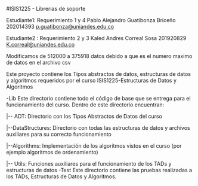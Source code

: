 #ISIS1225 - Librerias de soporte

Estudiante1: Requerimiento 1 y 4 Pablo Alejandro Guatibonza Briceño 202014393 p.guatibonza@uniandes.edu.co

Estudiante2 :  Requerimiento 2 y 3 Kaled Andres Correal Sosa   201920829 K.correal@uniandes.edu.co

Modificamos de 512000 a 375918 datos debido a que es el numero maximo de datos en el archivo csv

Este proyecto contiene los Tipos abstractos de datos, estructuras de datos y algoritmos requeridos por el curso ISIS1225-Estructuras de Datos y Algoritmos

-Lib
Este directorio contiene todo el código de base que se entrega para el funcionamiento del curso.  Dentro de este directorio encuentran:

|-- ADT:  Directorio con los Tipos Abstractos de Datos del curso

|--DataStructures: Directorio con todas las estructuras de datos y archivos auxiliares para su     correcto funcionamiento

|--Algorithms: Implementación de los algoritmos vistos en el curso (por ejemplo algoritmos de ordenamiento)

|-- Utils: Funciones auxiliares para el funcionamiento de los TADs y estructuras de datos
-Test
Este directorio contiene las pruebas realizadas a los TADs, Estructuras de Datos y Algoritmos.
